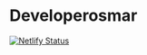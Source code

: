 # Developerosmar
[![Netlify Status](https://api.netlify.com/api/v1/badges/a7d07bf9-68b6-458a-8a15-88b81eac7063/deploy-status)](https://app.netlify.com/sites/developerosmar/deploys)
